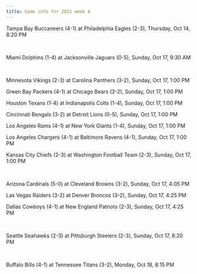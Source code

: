 ```yaml
---
title: Game info for 2021 week 6
---
```

Tampa Bay Buccaneers (4-1) at Philadelphia Eagles (2-3), Thursday, Oct 14, 8:20 PM


<br/>

Miami Dolphins (1-4) at Jacksonville Jaguars (0-5), Sunday, Oct 17, 9:30 AM


<br/>

Minnesota Vikings (2-3) at Carolina Panthers (3-2), Sunday, Oct 17, 1:00 PM

Green Bay Packers (4-1) at Chicago Bears (3-2), Sunday, Oct 17, 1:00 PM

Houston Texans (1-4) at Indianapolis Colts (1-4), Sunday, Oct 17, 1:00 PM

Cincinnati Bengals (3-2) at Detroit Lions (0-5), Sunday, Oct 17, 1:00 PM

Los Angeles Rams (4-1) at New York Giants (1-4), Sunday, Oct 17, 1:00 PM

Los Angeles Chargers (4-1) at Baltimore Ravens (4-1), Sunday, Oct 17, 1:00 PM

Kansas City Chiefs (2-3) at Washington Football Team (2-3), Sunday, Oct 17, 1:00 PM


<br/>

Arizona Cardinals (5-0) at Cleveland Browns (3-2), Sunday, Oct 17, 4:05 PM

Las Vegas Raiders (3-2) at Denver Broncos (3-2), Sunday, Oct 17, 4:25 PM

Dallas Cowboys (4-1) at New England Patriots (2-3), Sunday, Oct 17, 4:25 PM


<br/>

Seattle Seahawks (2-3) at Pittsburgh Steelers (2-3), Sunday, Oct 17, 8:20 PM


<br/>

Buffalo Bills (4-1) at Tennessee Titans (3-2), Monday, Oct 18, 8:15 PM


